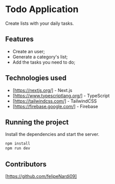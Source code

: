 # Todo  Application

Create lists with your  daily tasks. 

## Features

- Create an user;
- Generate a category's list;
- Add the tasks you need to do;

## Technologies used 

- [https://nextjs.org/] - Next.js
- [https://www.typescriptlang.org/] - TypeScript
- [https://tailwindcss.com/] - TailwindCSS
- [https://firebase.google.com/] -  Firebase

## Running the project

Install the dependencies and start the server.

```sh
npm install
npm run dev
```
##  Contributors

[https://github.com/felipeNardi09]



